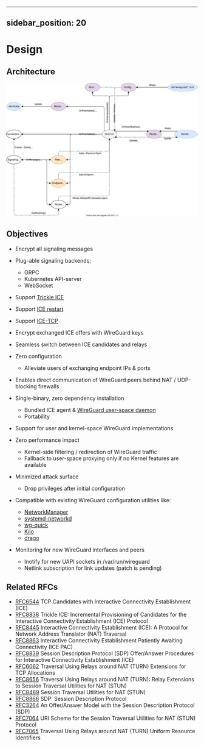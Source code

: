 <!--
SPDX-FileCopyrightText: 2023 Steffen Vogel <post@steffenvogel.de>
SPDX-License-Identifier: Apache-2.0
-->

---
sidebar_position: 20
---

# Design

## Architecture

![](/img/architecture.svg)

## Objectives

-   Encrypt all signaling messages

-   Plug-able signaling backends:
    -   GRPC
    -   Kubernetes API-server
    -   WebSocket

-   Support [Trickle ICE][rfc8838]

-   Support [ICE restart][rfc8445-ice-restart]

-   Support [ICE-TCP][rfc6544]

-   Encrypt exchanged ICE offers with WireGuard keys

-   Seamless switch between ICE candidates and relays

-   Zero configuration
    -   Alleviate users of exchanging endpoint IPs & ports

-   Enables direct communication of WireGuard peers behind NAT / UDP-blocking firewalls

-   Single-binary, zero dependency installation
    -   Bundled ICE agent & [WireGuard user-space daemon][wireguard-go]
    -   Portability

-   Support for user and kernel-space WireGuard implementations

-   Zero performance impact
    -   Kernel-side filtering / redirection of WireGuard traffic
    -   Fallback to user-space proxying only if no Kernel features are available 

-   Minimized attack surface
    -   Drop privileges after initial configuration

-   Compatible with existing WireGuard configuration utilities like:
    -   [NetworkManager][network-manager]
    -   [systemd-networkd][systemd-networkd]
    -   [wg-quick][wg-quick]
    -   [Kilo][kilo]
    -   [drago][drago]

-   Monitoring for new WireGuard interfaces and peers
    -   Inotify for new UAPI sockets in /var/run/wireguard
    -   Netlink subscription for link updates (patch is pending)

## Related RFCs

-   [RFC6544][rfc6544] TCP Candidates with Interactive Connectivity Establishment (ICE)
-   [RFC8838][rfc8838] Trickle ICE: Incremental Provisioning of Candidates for the Interactive Connectivity Establishment (ICE) Protocol
-   [RFC8445][rfc8445] Interactive Connectivity Establishment (ICE): A Protocol for Network Address Translator (NAT) Traversal
-   [RFC8863][rfc8863] Interactive Connectivity Establishment Patiently Awaiting Connectivity (ICE PAC)
-   [RFC8839][rfc8839] Session Description Protocol (SDP) Offer/Answer Procedures for Interactive Connectivity Establishment (ICE)
-   [RFC6062][rfc6062] Traversal Using Relays around NAT (TURN) Extensions for TCP Allocations
-   [RFC8656][rfc8656] Traversal Using Relays around NAT (TURN): Relay Extensions to Session Traversal Utilities for NAT (STUN)
-   [RFC8489][rfc8489] Session Traversal Utilities for NAT (STUN)
-   [RFC8866][rfc8866] SDP: Session Description Protocol
-   [RFC3264][rfc3264] An Offer/Answer Model with the Session Description Protocol (SDP)
-   [RFC7064][rfc7064] URI Scheme for the Session Traversal Utilities for NAT (STUN) Protocol
-   [RFC7065][rfc7065] Traversal Using Relays around NAT (TURN) Uniform Resource Identifiers

[wireguard-go]: https://git.zx2c4.com/wireguard-go

[kilo]: https://kilo.squat.ai

[drago]: https://seashell.github.io/drago/

[network-manager]: https://github.com/max-moser/network-manager-wireguard

[systemd-networkd]: https://www.freedesktop.org/software/systemd/man/systemd.netdev.html#%5BWireGuard%5D%20Section%20Options

[wg-quick]: https://manpages.debian.org/unstable/wireguard-tools/wg-quick.8.en.html

[rfc6544]: https://datatracker.ietf.org/doc/html/rfc6544

[rfc8838]: https://datatracker.ietf.org/doc/html/rfc8838

[rfc8445-ice-restart]: https://datatracker.ietf.org/doc/html/rfc8445#section-2.4

[rfc8445]: https://datatracker.ietf.org/doc/html/rfc8445

[rfc8863]: https://datatracker.ietf.org/doc/html/rfc8863

[rfc8839]: https://datatracker.ietf.org/doc/html/rfc8839

[rfc6062]: https://datatracker.ietf.org/doc/html/rfc6062

[rfc8656]: https://datatracker.ietf.org/doc/html/rfc8656

[rfc8489]: https://datatracker.ietf.org/doc/html/rfc8489

[rfc8866]: https://datatracker.ietf.org/doc/html/rfc8866

[rfc3264]: https://datatracker.ietf.org/doc/html/rfc3264

[rfc7064]: https://datatracker.ietf.org/doc/html/rfc7064

[rfc7065]: https://datatracker.ietf.org/doc/html/rfc7065

